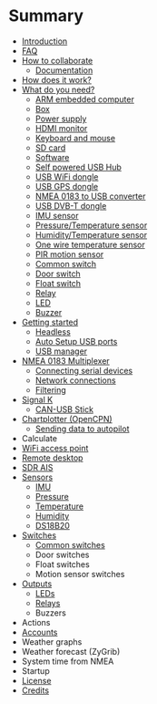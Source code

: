 # Summary

* [Introduction](README.md)
* [FAQ](faq.md)
* [How to collaborate](how_to_collaborate.md)
    * [Documentation](documentation.md)
* [How does it work?](how_does_it_work.md)
* [What do you need?](what_do_you_need.md)
    * [ARM embedded computer](arm_computer.md)
    * [Box](box.md)
    * [Power supply](power_supply.md)
    * [HDMI monitor](monitor.md)
    * [Keyboard and mouse](keyboard.md)
    * [SD card](sd_card.md)
    * [Software](software.md)
    * [Self powered USB Hub](hub.md)
    * [USB WiFi dongle](wifi_dongle.md)
    * [USB GPS dongle](gps_dongle.md)
    * [NMEA 0183 to USB converter](nmea_converter.md)
    * [USB DVB-T dongle](dvb-t_dongle.md)
    * [IMU sensor](imu_sensor.md)
    * [Pressure\/Temperature sensor](pressure_sensor.md)
    * [Humidity\/Temperature sensor](humidity_sensor.md)
    * [One wire temperature sensor](1w_temp_sensor.md)
    * [PIR motion sensor](motion.md)
    * [Common switch](common_sw.md)
    * [Door switch](door_sw.md)
    * [Float switch](float_sw.md)
    * [Relay](relay.md)
    * [LED](led.md)
    * [Buzzer](buzzer.md)
* [Getting started](getting_started.md)
    * [Headless](headless.md)
    * [Auto Setup USB ports](auto-setup-usb-ports.md)
    * [USB manager](usb-manager.md)
* [NMEA 0183 Multiplexer](nmea_multiplexer.md)
    * [Connecting serial devices](connecting-serial-devices.md)
    * [Network connections](network-connections.md)
    * [Filtering](filtering.md)
* [Signal K](signalk.md)
    * [CAN-USB Stick](can-usb.md)
* [Chartplotter \(OpenCPN\)](chartplotter-opencpn.md)
    * [Sending data to autopilot](sending-data-to-autopilot.md)
* Calculate
* [WiFi access point](wifi-access-point.md)
* [Remote desktop](remote_desktop.md)
* [SDR AIS](sdr_ais.md)
* [Sensors](sensors.md)
    * [IMU](imu.md)
    * [Pressure](pressure.md)
    * [Temperature](temperature.md)
    * [Humidity](humidity.md)
    * [DS18B20](DS18B20.md)
* [Switches](switches.md)
    * [Common switches](common_sws.md)
    * Door switches
    * Float switches
    * Motion sensor switches
* [Outputs](outputs.md)
    * [LEDs](leds.md)
    * [Relays](relays.md)
    * Buzzers
* Actions
* [Accounts](accounts.md)
* Weather graphs
* Weather forecast \(ZyGrib\)
* System time from NMEA
* Startup
* [License](license.md)
* [Credits](credits.md)

